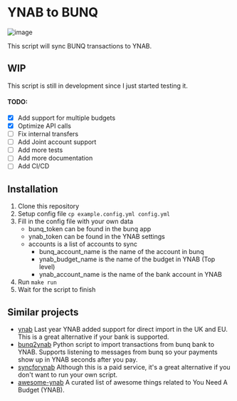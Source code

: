 # YNAB to BUNQ

![image](https://github.com/bad33ndj3/bunq2ynab/assets/9072952/2a61635f-db5e-43a2-825a-8a230cd3bebc)


This script will sync BUNQ transactions to YNAB.

## WIP

This script is still in development since I just started testing it.

#### TODO:

- [x] Add support for multiple budgets
- [x] Optimize API calls
- [ ] Fix internal transfers
- [ ] Add Joint account support
- [ ] Add more tests
- [ ] Add more documentation
- [ ] Add CI/CD

## Installation

1. Clone this repository
2. Setup config file `cp example.config.yml config.yml`
3. Fill in the config file with your own data
    - bunq_token can be found in the bunq app
    - ynab_token can be found in the YNAB settings
    - accounts is a list of accounts to sync
        - bunq_account_name is the name of the account in bunq
        - ynab_budget_name is the name of the budget in YNAB (Top level)
        - ynab_account_name is the name of the bank account in YNAB
4. Run `make run`
5. Wait for the script to finish

## Similar projects
- [ynab](https://support.ynab.com/en_us/direct-import-in-the-uk-and-eu-an-overview-Syae1z_A9) Last year YNAB added support for direct import in the UK and EU.  This is a great alternative if your bank is supported.
- [bunq2ynab](https://github.com/wesselt/bunq2ynab) Python script to import transactions from bunq bank to YNAB.  Supports listening to messages from bunq so your payments show up in YNAB seconds after you pay.
- [syncforynab](https://syncforynab.com/) Although this is a paid service, it's a great alternative if you don't want to run your own script.
- [awesome-ynab](https://github.com/scottrobertson/awesome-ynab) A curated list of awesome things related to You Need A Budget (YNAB).
